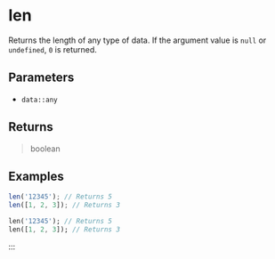 # len <Lang dart js />

Returns the length of any type of data. If the argument value is `null` or `undefined`, `0` is returned.

## Parameters

- `data::any`

## Returns

> boolean

## Examples

```javascript [JavaScript]
len('12345'); // Returns 5
len([1, 2, 3]); // Returns 3
```

```dart [Dart]
len('12345'); // Returns 5
len([1, 2, 3]); // Returns 3
```

:::
